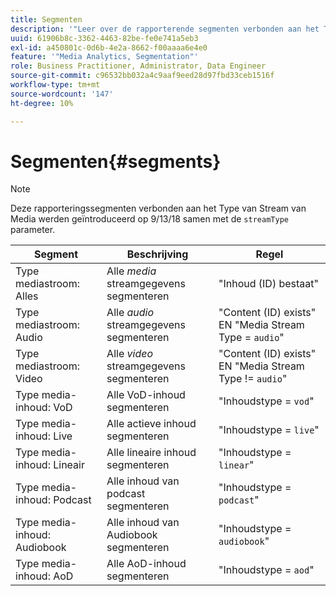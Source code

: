 ```yaml
---
title: Segmenten
description: '"Leer over de rapporterende segmenten verbonden aan het Type van Stream van Media met inbegrip van het Segment, de Beschrijving, en de Regel voor het Type van Stroom van Media."'
uuid: 61906b8c-3362-4463-82be-fe0e741a5eb3
exl-id: a450801c-0d6b-4e2a-8662-f00aaaa6e4e0
feature: '"Media Analytics, Segmentation"'
role: Business Practitioner, Administrator, Data Engineer
source-git-commit: c96532bb032a4c9aaf9eed28d97fbd33ceb1516f
workflow-type: tm+mt
source-wordcount: '147'
ht-degree: 10%

---
```


# Segmenten{#segments}

>[!NOTE]
>
>Deze rapporteringssegmenten verbonden aan het Type van Stream van Media werden geïntroduceerd op 9/13/18 samen met de `streamType` parameter.

| Segment | Beschrijving | Regel |
|---|---|---|
| Type mediastroom: Alles | Alle *media* streamgegevens segmenteren | &quot;Inhoud (ID) bestaat&quot; |
| Type mediastroom: Audio | Alle *audio* streamgegevens segmenteren | &quot;Content (ID) exists&quot; EN &quot;Media Stream Type = `audio`&quot; |
| Type mediastroom: Video | Alle *video* streamgegevens segmenteren | &quot;Content (ID) exists&quot; EN &quot;Media Stream Type != `audio`&quot; |
| Type media-inhoud: VoD | Alle VoD-inhoud segmenteren | &quot;Inhoudstype = `vod`&quot; |
| Type media-inhoud: Live | Alle actieve inhoud segmenteren | &quot;Inhoudstype = `live`&quot; |
| Type media-inhoud: Lineair | Alle lineaire inhoud segmenteren | &quot;Inhoudstype = `linear`&quot; |
| Type media-inhoud: Podcast | Alle inhoud van podcast segmenteren | &quot;Inhoudstype = `podcast`&quot; |
| Type media-inhoud: Audiobook | Alle inhoud van Audiobook segmenteren | &quot;Inhoudstype = `audiobook`&quot; |
| Type media-inhoud: AoD | Alle AoD-inhoud segmenteren | &quot;Inhoudstype = `aod`&quot; |
